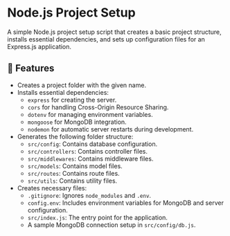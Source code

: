 # Node.js Project Setup

A simple Node.js project setup script that creates a basic project structure, installs essential dependencies, and sets up configuration files for an Express.js application.

## 🚀 Features

- Creates a project folder with the given name.
- Installs essential dependencies:
  - `express` for creating the server.
  - `cors` for handling Cross-Origin Resource Sharing.
  - `dotenv` for managing environment variables.
  - `mongoose` for MongoDB integration.
  - `nodemon` for automatic server restarts during development.
- Generates the following folder structure:
  - `src/config`: Contains database configuration.
  - `src/controllers`: Contains controller files.
  - `src/middlewares`: Contains middleware files.
  - `src/models`: Contains model files.
  - `src/routes`: Contains route files.
  - `src/utils`: Contains utility files.
- Creates necessary files:
  - `.gitignore`: Ignores `node_modules` and `.env`.
  - `config.env`: Includes environment variables for MongoDB and server configuration.
  - `src/index.js`: The entry point for the application.
  - A sample MongoDB connection setup in `src/config/db.js`.
  
